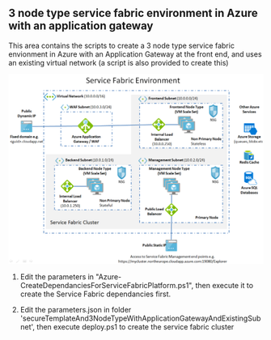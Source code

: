 <h2>3 node type service fabric environment in Azure with an application gateway</h2>

This area contains the scripts to create a 3 node type service fabric envionment in Azure with an Application Gateway at the front end, and uses an existing virtual network (a script is also provided to create this)

<img src="ServiceFabricEnvironment.PNG">

1. Edit the parameters in "Azure-CreateDependanciesForServiceFabricPlatform.ps1", then execute it to create the Service Fabric dependancies first.

2. Edit the parameters.json in folder 'secureTemplateAnd3NodeTypeWithApplicationGatewayAndExistingSubnet', then execute deploy.ps1 to create the service fabric cluster